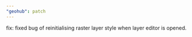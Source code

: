 ```yaml
---
"geohub": patch
---
```


fix: fixed bug of reinitialising raster layer style when layer editor is opened.
